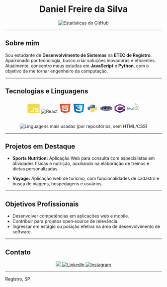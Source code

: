 <h1 align="center">Daniel Freire da Silva</h1>

<p align="center">
  <img src="https://github-readme-stats.vercel.app/api?username=dev-DanielSilva&show_icons=true&theme=nord" alt="Estatísticas do GitHub" />
</p>

---

## Sobre mim

Sou estudante de **Desenvolvimento de Sistemas** na **ETEC de Registro**.
Apaixonado por tecnologia, busco criar soluções inovadoras e eficientes.
Atualmente, concentro meus estudos em **JavaScript** e **Python**, com o objetivo de me tornar engenheiro da computação.

---

## Tecnologias e Linguagens

<div align="center">
  <img src="https://raw.githubusercontent.com/devicons/devicon/master/icons/javascript/javascript-plain.svg" alt="JavaScript" height="30" width="40" />
  <img src="https://cdn.jsdelivr.net/gh/devicons/devicon/icons/react/react-original.svg" alt="React" height="30" width="40" />
  <img src="https://raw.githubusercontent.com/devicons/devicon/master/icons/html5/html5-original.svg" alt="HTML5" height="30" width="40" />
  <img src="https://raw.githubusercontent.com/devicons/devicon/master/icons/css3/css3-original.svg" alt="CSS3" height="30" width="40" />
  <img src="https://raw.githubusercontent.com/devicons/devicon/master/icons/python/python-original.svg" alt="Python" height="30" width="40" />
  <img src="https://raw.githubusercontent.com/devicons/devicon/master/icons/php/php-original.svg" alt="PHP" height="30" width="40" />
  <img src="https://raw.githubusercontent.com/devicons/devicon/master/icons/csharp/csharp-original.svg" alt="C#" height="30" width="40" />
  <img src="https://raw.githubusercontent.com/devicons/devicon/master/icons/mysql/mysql-original-wordmark.svg" alt="MySQL" height="40" width="40" />
</div>
<br>
<p align="center">
  <img
    src="https://github-readme-stats.vercel.app/api/top-langs?username=dev-DanielSilva&theme=nord&layout=compact&langs_count=6&count_weight=1&size_weight=0&hide=html,css"
    alt="Linguagens mais usadas (por repositórios, sem HTML/CSS)"
  />
</p>

---

## Projetos em Destaque

* **Sports Nutrition:**
  Aplicação Web para consulta com especialistas em atividades físicas e nutrição, auxiliando na elaboração de treinos e dietas personalizadas.

* **Voyage:**
  Aplicação web de turismo, com funcionalidades de cadastro e busca de viagens, hospedagens e usuários.

---

## Objetivos Profissionais

* Desenvolver competências em aplicações web e mobile.
* Contribuir para projetos open‐source de relevância.
* Ingressar em estágio ou posição efetiva na área de desenvolvimento de software.

---

## Contato

<div align="center">
  <a href = "mailto:dev-DanielSilva@outlook.com">
    <img src="https://img.shields.io/badge/-Email-%23333?style=for-the-badge&logo=gmail&logoColor=white" target="_blank">
  </a>
  <a href="https://www.linkedin.com/in/dev-danielsilva/" target="_blank">
    <img src="https://img.shields.io/badge/LinkedIn-%230077B5?style=for-the-badge&logo=linkedin&logoColor=white" alt="LinkedIn">
  </a>
  <a href="https://instagram.com/bymidna" target="_blank">
    <img src="https://img.shields.io/badge/Instagram-%23E4405F?style=for-the-badge&logo=instagram&logoColor=white" alt="Instagram">
  </a>
</div>

---

Registro, SP
